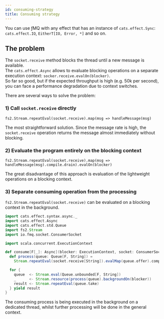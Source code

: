 ```yaml
---
id: consuming-strategy
title: Consuming strategy
---
```


You can use ƒMQ with any effect that has an instance of `cats.effect.Sync`: `cats.effect.IO`, `EitherT[IO, Error, *]` and so on.

## The problem
The `socket.receive` method blocks the thread until a new message is available.  
The `cats.effect.Async` allows to evaluate blocking operations on a separate execution context: `socker.receive.evalOn(blocker)`.  
So far so good, but if the expected throughput is high (e.g. 50k per second), you can face a performance degradation due to context switches.

There are several ways to solve the problem:


### 1) Call `socket.receive` directly
`fs2.Stream.repeatEval(socket.receive).map(msg => handleMessage(msg)`

The most straightforward solution. Since the message rate is high, the `socket.receive` operation returns the message almost immediately without blocking.

### 2) Evaluate the program entirely on the blocking context
`fs2.Stream.repeatEval(socket.receive).map(msg => handleMessage(msg).compile.drain).evalOn(blocker)`

The great disadvantage of this approach is evaluation of the lightweight operations on a blocking context. 

### 3) Separate consuming operation from the processing
`fs2.Stream.repeatEval(socket.receive)` can be evaluated on a blocking context in the background. 

```scala mdoc
import cats.effect.syntax.async._
import cats.effect.Async
import cats.effect.std.Queue
import fs2.Stream
import io.fmq.socket.ConsumerSocket

import scala.concurrent.ExecutionContext

def consume[F[_]: Async](blocker: ExecutionContext, socket: ConsumerSocket[F]): Stream[F, String] = {
  def process(queue: Queue[F, String]) =
    Stream.repeatEval(socket.receive[String]).evalMap(queue.offer).compile.drain

  for {
    queue  <- Stream.eval(Queue.unbounded[F, String])
    _      <- Stream.resource(process(queue).backgroundOn(blocker))
    result <- Stream.repeatEval(queue.take)
  } yield result
}
```

The consuming process is being executed in the background on a dedicated thread, whilst further processing will be done in the general context.


